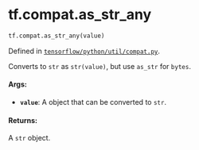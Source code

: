 <div itemscope itemtype="http://developers.google.com/ReferenceObject">
<meta itemprop="name" content="tf.compat.as_str_any" />
<meta itemprop="path" content="Stable" />
</div>

# tf.compat.as_str_any

``` python
tf.compat.as_str_any(value)
```



Defined in [`tensorflow/python/util/compat.py`](https://www.tensorflow.org/code/tensorflow/python/util/compat.py).

Converts to `str` as `str(value)`, but use `as_str` for `bytes`.

#### Args:

* <b>`value`</b>: A object that can be converted to `str`.


#### Returns:

A `str` object.